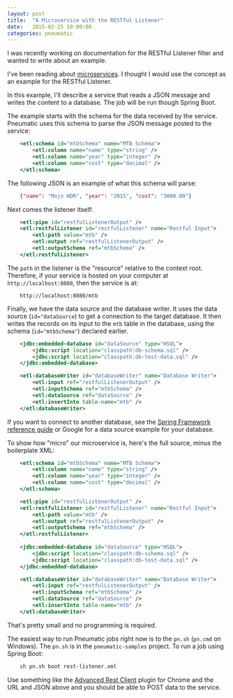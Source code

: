 ```yaml
---
layout: post
title:  "A Microservice with the RESTful Listener"
date:   2015-02-25 19:00:00
categories: pneumatic
---
```


I was recently working on documentation for the RESTful Listener filter and wanted to write about an example.

I've been reading about [microservices](http://martinfowler.com/articles/microservices.html). I thought I would use the concept as an example for the RESTful Listener.

In this example, I'll describe a service that reads a JSON message and writes the content to a database. The job will be run though Spring Boot.

The example starts with the schema for the data received by the service. Pneumatic uses this schema to parse the JSON message posted to the service:

```XML
	<etl:schema id="mtbSchema" name="MTB Schema">
		<etl:column name="name" type="string" />
		<etl:column name="year" type="integer" />
		<etl:column name="cost" type="decimal" />
	</etl:schema>
```

The following JSON is an example of what this schema will parse:

```JSON
	{"name": "Mojo HDR", "year": "2015", "cost": "3000.00"}
```

Next comes the listener itself:

```XML
	<etl:pipe id="restfulListenerOutput" />
	<etl:restfulListener id="restfulListener" name="Restful Input">
		<etl:path value="mtb" />
		<etl:output ref="restfulListenerOutput" />
		<etl:outputSchema ref="mtbSchema" />
	</etl:restfulListener>
```

The `path` in the listener is the "resource" relative to the context root. Therefore, if your service is hosted on your computer at `http://localhost:8080`, then the service is at:

```
	http://localhost:8080/mtb
```

Finally, we have the data source and the database writer. It uses the data source (`id="dataSource`) to get a connection to the target database. It then writes the records on its input to the `mtb` table in the database, using the schema (`id="mtbSchema"`) declared earlier.

```xml
	<jdbc:embedded-database id="dataSource" type="HSQL">
		<jdbc:script location="classpath:db-schema.sql" />
		<jdbc:script location="classpath:db-test-data.sql" />
	</jdbc:embedded-database>

	<etl:databaseWriter id="databaseWriter" name="Database Writer">
		<etl:input ref="restfulListenerOutput" />
		<etl:inputSchema ref="mtbSchema" />
		<etl:dataSource ref="dataSource" />
		<etl:insertInto table-name="mtb" />
	</etl:databaseWriter>
```

If you want to connect to another database, see the [Spring Framework reference guide](http://docs.spring.io/spring/docs/current/spring-framework-reference/html/jdbc.html#jdbc-connections) or Google for a data source example for your database.

To show how "micro" our microservice is, here's the full source, minus the boilerplate XML:

```XML
	<etl:schema id="mtbSchema" name="MTB Schema">
		<etl:column name="name" type="string" />
		<etl:column name="year" type="integer" />
		<etl:column name="cost" type="decimal" />
	</etl:schema>

	<etl:pipe id="restfulListenerOutput" />
	<etl:restfulListener id="restfulListener" name="Restful Input">
		<etl:path value="mtb" />
		<etl:output ref="restfulListenerOutput" />
		<etl:outputSchema ref="mtbSchema" />
	</etl:restfulListener>
        
	<jdbc:embedded-database id="dataSource" type="HSQL">
		<jdbc:script location="classpath:db-schema.sql" />
		<jdbc:script location="classpath:db-test-data.sql" />
	</jdbc:embedded-database>

	<etl:databaseWriter id="databaseWriter" name="Database Writer">
		<etl:input ref="restfulListenerOutput" />
		<etl:inputSchema ref="mtbSchema" />
		<etl:dataSource ref="dataSource" />
		<etl:insertInto table-name="mtb" />
	</etl:databaseWriter>
```

That's pretty small and no programming is required.

The easiest way to run Pneumatic jobs right now is to the `pn.sh` (`pn.cmd` on Windows). The `pn.sh` is in the `pneumatic-samples` project. To run a job using Spring Boot:

```sh
	sh pn.sh boot rest-listener.xml
```

Use something like the [Advanced Rest Client](https://chrome.google.com/webstore/detail/advanced-rest-client/hgmloofddffdnphfgcellkdfbfbjeloo) plugin for Chrome and the URL and JSON above and you should be able to POST data to the service.

